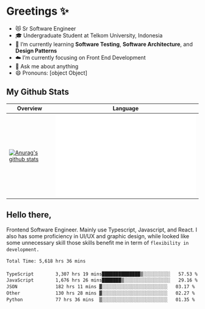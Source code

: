 # Greetings ✨
- 😻 Sr Software Engineer
- 🎓 Undergraduate Student at Telkom University, Indonesia
- 🌱 I’m currently learning **Software Testing**, **Software Architecture**, and **Design Patterns**
- ☁️ I’m currently focusing on Front End Development
- 💬 Ask me about anything
- 😄 Pronouns: [object Object]

## My Github Stats

| Overview | Language |
| --- | --- |
|[![Anurag's github stats](https://github-readme-stats.vercel.app/api?username=abui-am&count_private=true)](https://github.com/anuraghazra/github-readme-stats)|![Language](https://raw.githubusercontent.com/abui-am/stats/c6455f656dfce7acd3951e5ec5b25d72af0b2ee3/generated/languages.svg)|

## Hello there, 
Frontend Software Engineer. 
Mainly use Typescript, Javascript, and React. I also has some proficiency in UI/UX and graphic design, while looked like some unnecessary skill those skills benefit me in term of `flexibility in development.`


<!--START_SECTION:waka-->

```txt
Total Time: 5,618 hrs 36 mins

TypeScript        3,307 hrs 19 mins██████████████▒░░░░░░░░░░   57.53 %
JavaScript        1,676 hrs 26 mins███████▒░░░░░░░░░░░░░░░░░   29.16 %
JSON              182 hrs 11 mins ▓░░░░░░░░░░░░░░░░░░░░░░░░   03.17 %
Other             130 hrs 28 mins ▓░░░░░░░░░░░░░░░░░░░░░░░░   02.27 %
Python            77 hrs 36 mins  ▒░░░░░░░░░░░░░░░░░░░░░░░░   01.35 %
```

<!--END_SECTION:waka-->
